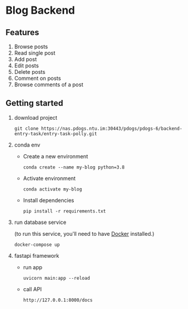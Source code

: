 # Blog Backend


## Features
1. Browse posts
2. Read single post
3. Add post
4. Edit posts
5. Delete posts
6. Comment on posts
7. Browse comments of a post

## Getting started

1. download project
   ```
   git clone https://nas.pdogs.ntu.im:30443/pdogs/pdogs-6/backend-entry-task/entry-task-polly.git
   ```
   
2. conda env
    - Create a new environment
        ```
        conda create --name my-blog python=3.8
        ```
    - Activate environment
        ```
        conda activate my-blog
        ```
    - Install dependencies
        ```
        pip install -r requirements.txt
        ```
3. run database service
   
   (to run this service, you'll need to have [Docker](https://docs.docker.com/get-docker/) installed.)
   ```
   docker-compose up 
   ```
      
4. fastapi framework
    - run app
        ```
        uvicorn main:app --reload
        ```
    - call API 
        ```
        http://127.0.0.1:8000/docs
        ```



